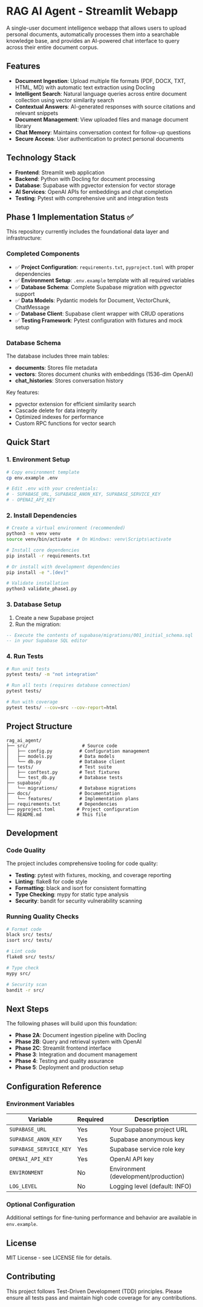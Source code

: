 # RAG AI Agent - Streamlit Webapp

A single-user document intelligence webapp that allows users to upload personal documents, automatically processes them into a searchable knowledge base, and provides an AI-powered chat interface to query across their entire document corpus.

## Features

- **Document Ingestion**: Upload multiple file formats (PDF, DOCX, TXT, HTML, MD) with automatic text extraction using Docling
- **Intelligent Search**: Natural language queries across entire document collection using vector similarity search
- **Contextual Answers**: AI-generated responses with source citations and relevant snippets
- **Document Management**: View uploaded files and manage document library
- **Chat Memory**: Maintains conversation context for follow-up questions
- **Secure Access**: User authentication to protect personal documents

## Technology Stack

- **Frontend**: Streamlit web application
- **Backend**: Python with Docling for document processing
- **Database**: Supabase with pgvector extension for vector storage
- **AI Services**: OpenAI APIs for embeddings and chat completion
- **Testing**: Pytest with comprehensive unit and integration tests

## Phase 1 Implementation Status ✅

This repository currently includes the foundational data layer and infrastructure:

### Completed Components

- ✅ **Project Configuration**: `requirements.txt`, `pyproject.toml` with proper dependencies
- ✅ **Environment Setup**: `.env.example` template with all required variables
- ✅ **Database Schema**: Complete Supabase migration with pgvector support
- ✅ **Data Models**: Pydantic models for Document, VectorChunk, ChatMessage
- ✅ **Database Client**: Supabase client wrapper with CRUD operations
- ✅ **Testing Framework**: Pytest configuration with fixtures and mock setup

### Database Schema

The database includes three main tables:

- **documents**: Stores file metadata
- **vectors**: Stores document chunks with embeddings (1536-dim OpenAI)
- **chat_histories**: Stores conversation history

Key features:
- pgvector extension for efficient similarity search
- Cascade delete for data integrity
- Optimized indexes for performance
- Custom RPC functions for vector search

## Quick Start

### 1. Environment Setup

```bash
# Copy environment template
cp env.example .env

# Edit .env with your credentials:
# - SUPABASE_URL, SUPABASE_ANON_KEY, SUPABASE_SERVICE_KEY
# - OPENAI_API_KEY
```

### 2. Install Dependencies

```bash
# Create a virtual environment (recommended)
python3 -m venv venv
source venv/bin/activate  # On Windows: venv\Scripts\activate

# Install core dependencies
pip install -r requirements.txt

# Or install with development dependencies
pip install -e ".[dev]"

# Validate installation
python3 validate_phase1.py
```

### 3. Database Setup

1. Create a new Supabase project
2. Run the migration:
```sql
-- Execute the contents of supabase/migrations/001_initial_schema.sql
-- in your Supabase SQL editor
```

### 4. Run Tests

```bash
# Run unit tests
pytest tests/ -m "not integration"

# Run all tests (requires database connection)
pytest tests/

# Run with coverage
pytest tests/ --cov=src --cov-report=html
```

## Project Structure

```
rag_ai_agent/
├── src/                    # Source code
│   ├── config.py          # Configuration management
│   ├── models.py          # Data models
│   └── db.py              # Database client
├── tests/                 # Test suite
│   ├── conftest.py        # Test fixtures
│   └── test_db.py         # Database tests
├── supabase/
│   └── migrations/        # Database migrations
├── docs/                  # Documentation
│   └── features/          # Implementation plans
├── requirements.txt       # Dependencies
├── pyproject.toml        # Project configuration
└── README.md             # This file
```

## Development

### Code Quality

The project includes comprehensive tooling for code quality:

- **Testing**: pytest with fixtures, mocking, and coverage reporting
- **Linting**: flake8 for code style
- **Formatting**: black and isort for consistent formatting
- **Type Checking**: mypy for static type analysis
- **Security**: bandit for security vulnerability scanning

### Running Quality Checks

```bash
# Format code
black src/ tests/
isort src/ tests/

# Lint code
flake8 src/ tests/

# Type check
mypy src/

# Security scan
bandit -r src/
```

## Next Steps

The following phases will build upon this foundation:

- **Phase 2A**: Document ingestion pipeline with Docling
- **Phase 2B**: Query and retrieval system with OpenAI
- **Phase 2C**: Streamlit frontend interface
- **Phase 3**: Integration and document management
- **Phase 4**: Testing and quality assurance
- **Phase 5**: Deployment and production setup

## Configuration Reference

### Environment Variables

| Variable | Required | Description |
|----------|----------|-------------|
| `SUPABASE_URL` | Yes | Your Supabase project URL |
| `SUPABASE_ANON_KEY` | Yes | Supabase anonymous key |
| `SUPABASE_SERVICE_KEY` | Yes | Supabase service role key |
| `OPENAI_API_KEY` | Yes | OpenAI API key |
| `ENVIRONMENT` | No | Environment (development/production) |
| `LOG_LEVEL` | No | Logging level (default: INFO) |

### Optional Configuration

Additional settings for fine-tuning performance and behavior are available in `env.example`.

## License

MIT License - see LICENSE file for details.

## Contributing

This project follows Test-Driven Development (TDD) principles. Please ensure all tests pass and maintain high code coverage for any contributions.
